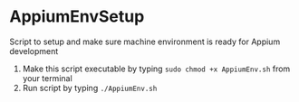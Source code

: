 # AppiumEnvSetup

Script to setup and make sure machine environment is ready for Appium development

1. Make this script executable by typing `sudo chmod +x AppiumEnv.sh` from your terminal
2. Run script by typing `./AppiumEnv.sh`